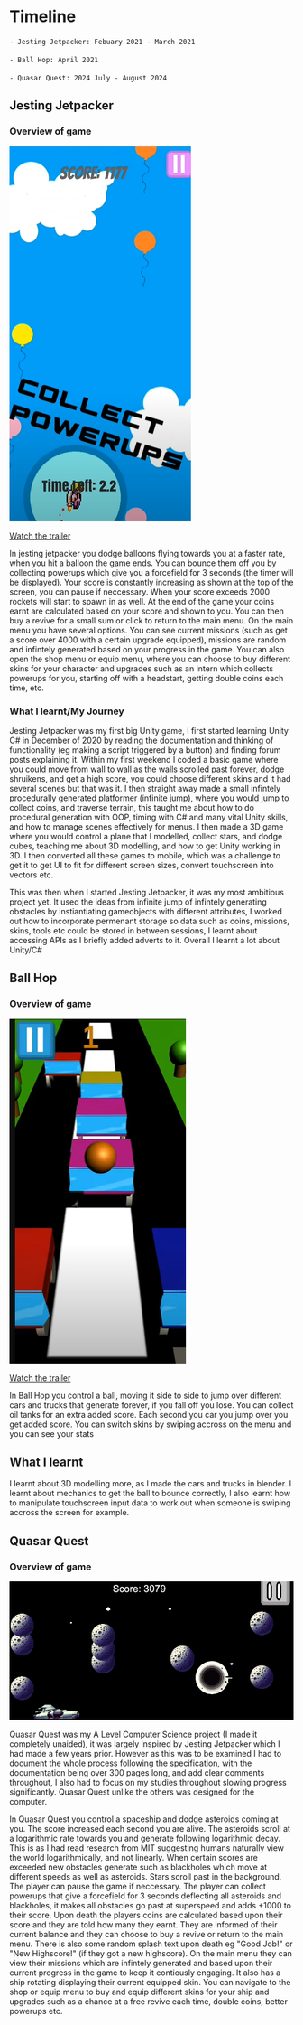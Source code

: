 # Timeline

```
- Jesting Jetpacker: Febuary 2021 - March 2021

- Ball Hop: April 2021

- Quasar Quest: 2024 July - August 2024
```

## Jesting Jetpacker

### Overview of game

![Jesting Jetpacker Showcase](Jesting%20Jetpacker%20Scripts/showcase%20image/jesting%20jetpacker%20showcase.png)

[Watch the trailer](https://www.youtube.com/watch?v=1H9mcVTjLgU&t=48s)

In jesting jetpacker you dodge balloons flying towards you at a faster rate, when you hit a balloon the game ends. You can bounce them off you by collecting powerups which give you a forcefield for 3 seconds (the timer will be displayed). Your score is constantly increasing as shown at the top of the screen, you can pause if neccessary. When your score exceeds 2000 rockets will start to spawn in as well. At the end of the game your coins earnt are calculated based on your score and shown to you. You can then buy a revive for a small sum or click to return to the main menu. On the main menu you have several options. You can see current missions (such as get a score over 4000 with a certain upgrade equipped), missions are random and infintely generated based on your progress in the game. You can also open the shop menu or equip menu, where you can choose to buy different skins for your character and upgrades such as an intern which collects powerups for you, starting off with a headstart, getting double coins each time, etc. 

### What I learnt/My Journey

Jesting Jetpacker was my first big Unity game, I first started learning Unity C# in December of 2020 by reading the documentation and thinking of functionality (eg making a script triggered by a button) and finding forum posts explaining it. Within my first weekend I coded a basic game where you could move from wall to wall as the walls scrolled past forever, dodge shruikens, and get a high score, you could choose different skins and it had several scenes but that was it. I then straight away made a small infintely procedurally generated platformer (infinite jump), where you would jump to collect coins, and traverse terrain, this taught me about how to do procedural generation with OOP, timing with C# and many vital Unity skills, and how to manage scenes effectively for menus. I then made a 3D game where you would control a plane that I modelled, collect stars, and dodge cubes, teaching me about 3D modelling, and how to get Unity working in 3D. I then converted all these games to mobile, which was a challenge to get it to get UI to fit for different screen sizes, convert touchscreen into vectors etc. 

This was then when I started Jesting Jetpacker, it was my most ambitious project yet. It used the ideas from infinite jump of infintely generating obstacles by instiantiating gameobjects with different attributes, I worked out how to incorporate permenant storage so data such as coins, missions, skins, tools etc could be stored in between sessions, I learnt about accessing APIs as I briefly added adverts to it. Overall I learnt a lot about Unity/C#

## Ball Hop

### Overview of game

![Jesting Jetpacker Showcase](Ball%20Hop%20Scripts/showcase_images/ball%20hop%20showcase.png)

[Watch the trailer](https://www.youtube.com/watch?v=E_doF_Gnd5k&t=12s)

In Ball Hop you control a ball, moving it side to side to jump over different cars and trucks that generate forever, if you fall off you lose. You can collect oil tanks for an extra added score. Each second you car you jump over you get added score. You can switch skins by swiping accross on the menu and you can see your stats

## What I learnt

I learnt about 3D modelling more, as I made the cars and trucks in blender. I learnt about mechanics to get the ball to bounce correctly, I also learnt how to manipulate touchscreen input data to work out when someone is swiping accross the screen for example. 

## Quasar Quest 

### Overview of game 

![Quasar Quest Showcase](Quasar%20Quest/showcase%20images/Quasar%20Quest%20showcase.png)

Quasar Quest was my A Level Computer Science project (I made it completely unaided), it was largely inspired by Jesting Jetpacker which I had made a few years prior. However as this was to be examined I had to document the whole process following the specification, with the documentation being over 300 pages long, and add clear comments throughout, I also had to focus on my studies throughout slowing progress significantly. Quasar Quest unlike the others was designed for the computer. 

In Quasar Quest you control a spaceship and dodge asteroids coming at you. The score increased each second you are alive. The asteroids scroll at a logarithmic rate towards you and generate following logarithmic decay. This is as I had read research from MIT suggesting humans naturally view the world logarithmically, and not linearly. When certain scores are exceeded new obstacles generate such as blackholes which move at different speeds as well as asteroids. Stars scroll past in the background. The player can pause the game if neccessary. The player can collect powerups that give a forcefield for 3 seconds deflecting all asteroids and blackholes, it makes all obstacles go past at superspeed and adds +1000 to their score. Upon death the players coins are calculated based upon their score and they are told how many they earnt. They are informed of their current balance and they can choose to buy a revive or return to the main menu. There is also some random splash text upon death eg "Good Job!" or "New Highscore!" (if they got a new highscore). On the main menu they can view their missions which are infintely generated and based upon their current progress in the game to keep it contiously engaging. It also has a ship rotating displaying their current equipped skin. You can navigate to the shop or equip menu to buy and equip different skins for your ship and upgrades such as a chance at a free revive each time, double coins, better powerups etc. 
